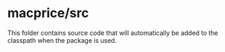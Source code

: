 # macprice/src

This folder contains source code that will automatically be added to the classpath when
the package is used.

